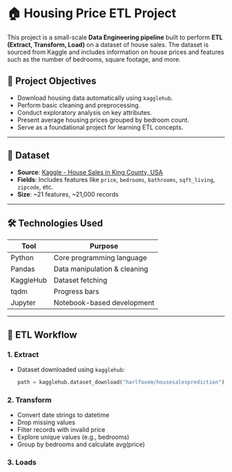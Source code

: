 # 🏠 Housing Price ETL Project

This project is a small-scale **Data Engineering pipeline** built to perform **ETL (Extract, Transform, Load)** on a dataset of house sales. The dataset is sourced from Kaggle and includes information on house prices and features such as the number of bedrooms, square footage, and more.

## 📌 Project Objectives

- Download housing data automatically using `kagglehub`.
- Perform basic cleaning and preprocessing.
- Conduct exploratory analysis on key attributes.
- Present average housing prices grouped by bedroom count.
- Serve as a foundational project for learning ETL concepts.

---

## 📂 Dataset

- **Source**: [Kaggle - House Sales in King County, USA](https://www.kaggle.com/datasets/harlfoxem/housesalesprediction)
- **Fields**: Includes features like `price`, `bedrooms`, `bathrooms`, `sqft_living`, `zipcode`, etc.
- **Size**: ~21 features, ~21,000 records

---

## 🛠️ Technologies Used

| Tool          | Purpose                         |
|---------------|----------------------------------|
| Python        | Core programming language       |
| Pandas        | Data manipulation & cleaning    |
| KaggleHub     | Dataset fetching                |
| tqdm          | Progress bars                   |
| Jupyter       | Notebook-based development      |

---

## 🔁 ETL Workflow

### 1. **Extract**

- Dataset downloaded using `kagglehub`:
  ```python
  path = kagglehub.dataset_download("harlfoxem/housesalesprediction")
### 2. Transform
- Convert date strings to datetime
- Drop missing values
- Filter records with invalid price
- Explore unique values (e.g., bedrooms)
- Group by bedrooms and calculate avg(price)
### 3. Loads
